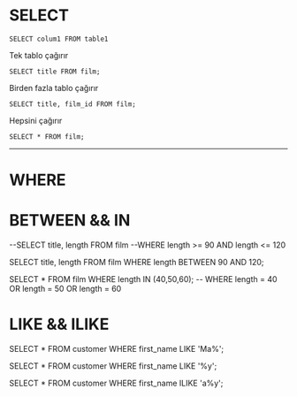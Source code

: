 # SELECT
```
SELECT colum1 FROM table1
```

Tek tablo çağırır
```
SELECT title FROM film;
```

Birden fazla tablo çağırır
```
SELECT title, film_id FROM film;
```

Hepsini çağırır
```
SELECT * FROM film;
```
---

# WHERE


# BETWEEN && IN

--SELECT title, length FROM film
--WHERE length >= 90 AND length <= 120

SELECT title, length FROM film
WHERE length BETWEEN 90 AND 120;

SELECT * FROM film WHERE length IN (40,50,60); -- WHERE length = 40 OR length = 50 OR length = 60

# LIKE && ILIKE

SELECT * FROM customer
WHERE first_name LIKE 'Ma%';

SELECT * FROM customer
WHERE first_name LIKE '%y';

SELECT * FROM customer
WHERE first_name ILIKE 'a%y';